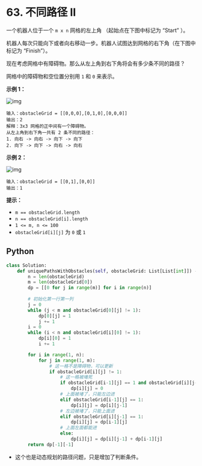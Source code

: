 # 63. 不同路径 II

一个机器人位于一个 `m x n` 网格的左上角 （起始点在下图中标记为 “Start” ）。

机器人每次只能向下或者向右移动一步。机器人试图达到网格的右下角（在下图中标记为 “Finish”）。

现在考虑网格中有障碍物。那么从左上角到右下角将会有多少条不同的路径？

网格中的障碍物和空位置分别用 `1` 和 `0` 来表示。

**示例 1：**

![img](https://assets.leetcode.com/uploads/2020/11/04/robot1.jpg)

```
输入：obstacleGrid = [[0,0,0],[0,1,0],[0,0,0]]
输出：2
解释：3x3 网格的正中间有一个障碍物。
从左上角到右下角一共有 2 条不同的路径：
1. 向右 -> 向右 -> 向下 -> 向下
2. 向下 -> 向下 -> 向右 -> 向右
```

**示例 2：**

![img](https://assets.leetcode.com/uploads/2020/11/04/robot2.jpg)

```
输入：obstacleGrid = [[0,1],[0,0]]
输出：1
```

**提示：**

- `m == obstacleGrid.length`
- `n == obstacleGrid[i].length`
- `1 <= m, n <= 100`
- `obstacleGrid[i][j]` 为 `0` 或 `1`

## Python

```python
class Solution:
    def uniquePathsWithObstacles(self, obstacleGrid: List[List[int]]) -> int:
        n = len(obstacleGrid)
        m = len(obstacleGrid[0])
        dp = [[0 for j in range(m)] for i in range(n)]
		
        # 初始化第一行第一列
        j = 0
        while (j < m and obstacleGrid[0][j] != 1):
            dp[0][j] = 1
            j += 1
        i = 0
        while (i < n and obstacleGrid[i][0] != 1):
            dp[i][0] = 1
            i += 1

        for i in range(1, n):
            for j in range(1, m):
                # 这一格不是障碍物，可以更新
                if obstacleGrid[i][j] != 1:
                    # 这一格被堵死
                    if obstacleGrid[i-1][j] == 1 and obstacleGrid[i][j-1] == 1:
                        dp[i][j] = 0
                    # 上面被堵了，只能左边进
                    elif obstacleGrid[i-1][j] == 1:
                        dp[i][j] = dp[i][j-1]
                    # 左边被堵了，只能上面进
                    elif obstacleGrid[i][j-1] == 1:
                        dp[i][j] = dp[i-1][j]
                    # 上面左面都能进
                    else:
                        dp[i][j] = dp[i][j-1] + dp[i-1][j]
        return dp[-1][-1]
```

- 这个也是动态规划的路径问题，只是增加了判断条件。